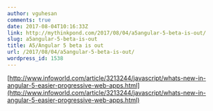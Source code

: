 ```yaml
---
author: vguhesan
comments: true
date: 2017-08-04T10:16:33Z
link: http://mythinkpond.com/2017/08/04/a5angular-5-beta-is-out/
slug: a5angular-5-beta-is-out
title: A5/Angular 5 beta is out
url: /2017/08/04/a5angular-5-beta-is-out/
wordpress_id: 1538
---
```


[http://www.infoworld.com/article/3213244/javascript/whats-new-in-angular-5-easier-progressive-web-apps.html](http://www.infoworld.com/article/3213244/javascript/whats-new-in-angular-5-easier-progressive-web-apps.html)
